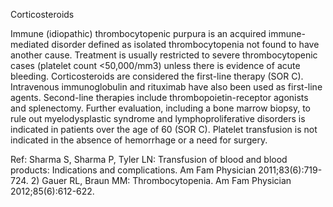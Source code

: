 Corticosteroids

Immune (idiopathic) thrombocytopenic purpura is an acquired immune-mediated disorder defined as
isolated thrombocytopenia not found to have another cause. Treatment is usually restricted to severe
thrombocytopenic cases (platelet count <50,000/mm3) unless there is evidence of acute bleeding.
Corticosteroids are considered the first-line therapy (SOR C). Intravenous immunoglobulin and rituximab
have also been used as first-line agents. Second-line therapies include thrombopoietin-receptor agonists
and splenectomy. Further evaluation, including a bone marrow biopsy, to rule out myelodysplastic
syndrome and lymphoproliferative disorders is indicated in patients over the age of 60 (SOR C). Platelet
transfusion is not indicated in the absence of hemorrhage or a need for surgery.

Ref: Sharma S, Sharma P, Tyler LN: Transfusion of blood and blood products: Indications and complications. Am Fam
Physician 2011;83(6):719-724. 2) Gauer RL, Braun MM: Thrombocytopenia. Am Fam Physician 2012;85(6):612-622.